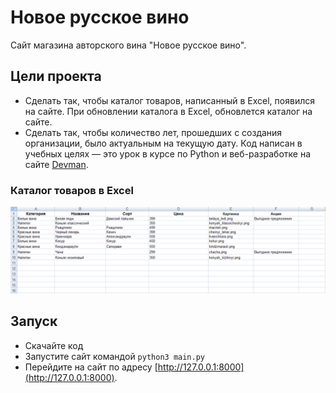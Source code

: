 # Новое русское вино

Сайт магазина авторского вина "Новое русское вино".

## Цели проекта

* Сделать так, чтобы каталог товаров, написанный в Excel, появился на сайте. При обновлении каталога в Excel, обновлется каталог на сайте.
* Сделать так, чтобы количество лет, прошедших с создания организации, было актуальным на текущую дату.
Код написан в учебных целях — это урок в курсе по Python и веб-разработке на сайте [Devman](https://dvmn.org).

### Каталог товаров в Excel

![Каталог Excel](https://github.com/etokosmo/devman_wines/blob/master/github/catalog.png)

## Запуск

- Скачайте код
- Запустите сайт командой `python3 main.py`
- Перейдите на сайт по адресу [http://127.0.0.1:8000](http://127.0.0.1:8000).
